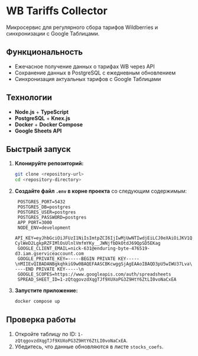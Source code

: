 # WB Tariffs Collector

Микросервис для регулярного сбора тарифов Wildberries и синхронизации с Google Таблицами.

## Функциональность

- Ежечасное получение данных о тарифах WB через API
- Сохранение данных в PostgreSQL с ежедневным обновлением
- Синхронизация актуальных тарифов с Google Таблицами

## Технологии

- **Node.js** + **TypeScript**
- **PostgreSQL** + **Knex.js**
- **Docker** + **Docker Compose**
- **Google Sheets API**

## Быстрый запуск

1. **Клонируйте репозиторий:**

   ```bash
   git clone <repository-url>
   cd <repository-directory>
   ```

2. **Создайте файл `.env` в корне проекта** со следующим содержимым:

   ```env
    POSTGRES_PORT=5432
    POSTGRES_DB=postgres
    POSTGRES_USER=postgres
    POSTGRES_PASSWORD=postgres
    APP_PORT=3000
    NODE_ENV=development
    API_KEY=eyJhbGciOiJFUzI1NiIsImtpZCI6IjIwMjUwNTIwdjEiLCJ0eXAiOiJKV1QifQ.eyJlbnQiOjEsImV4cCI6MTc2NTY3MDIyOSwiaWQiOiIwMTk3NmU0Yy1mZTgwLTc1NDAtODkyMi02NGE5ZWUzYTU4MzYiLCJpaWQiOjQ1OTExNjA5LCJvaWQiOjExMzA0NiwicyI6MTA3Mzc0MTgzMiwic2lkIjoiOTMyYzE3NmEtNTA4NS01YzZmLWJjMzMtNGU4NGNkZjU4ZDdlIiwidCI6ZmFsc2UsInVpZCI6NDU5MTE2MDl9.wDoH8FLdZu1049uPCmhx3UHaw28YJB-CylWeD2LgkpRZFIMlOsUlnlVmfmYKy__JWNjfbDkOtdJ69QpSD5EKag
    GOOGLE_CLIENT_EMAIL=nick-631@enduring-byte-476519-d3.iam.gserviceaccount.com
    GOOGLE_PRIVATE_KEY=-----BEGIN PRIVATE KEY-----\nMIIEvQIBADANBgkqhkiG9w0BAQEFAASCBKcwggSjAgEAAoIBAQD3pU5wIWU37Lva\nyuALLG70RVzAWxJy6lVq2CXeqBT06X9uIJuMFxa9vt7K4eGRMV04lcKRs+FghqyY\nxUhYiJGxNGgMhDy7hqCSeeQcuJemHrNfcdlTNqF3YJeokPKog+Ggo/MM7VOfyAAv\nByktsPjudCbilCz0L1AYn82m5ae3s/6gFNHkEEjTxGs2STPlZIm405RGvGG7z+Gm\nkTOo83ny5Ygvkg47Lv72TO3kb/rF5riK01e175dzSY/G2m7xhMut/7JWCOr0rYoZ\nj9DN3QS8OJ59Ct37HXzeZJi8q4zJ8ak4UHwBP2bXtg0WdLD3OQKxxyLgjKPz7zbi\n4pr+U8mbAgMBAAECggEAB0xwbN6XGJhaCv86rimflYRr0OF+QDPG07DOIOtMPtGY\n51p/qxfNHEeBUnJozvoo+K91Pg0SoeEmOhRqZu2TeakFPgUxswcrOVXtUqlgEs3J\n1JDK6mhsRtPqdFXdSPkmD7F1Sta9xbJDyx8HaCjUlVaIBNqAHqw8TJV9HqObF09g\nZM55pFtHeXEE9hPkIVwfHyBX2/NsbMaxHdTc8Jub9wTcuNFNK+PJ6wsI+X5X+oxI\n25DVvATriHa4C7ZOED7ocEPQz6Y6baevlvZ5q2ohEwMe17t0SXShVqfElsLJhseY\nqjQjKP1nN8j05pgrYyYQySpjbW1HtpHRsUD9jLd/7QKBgQD73iYg8qpLyGWVCOvo\nDQE06GNoJ7fpHMppjZxWphRql6qnD9cRVphHMJBK28skNNOP/d8Q89kpW7QPX801\nmqAC/fRo3YHbxZdhxOkTbfWstVh/sxbEH61yukRoshldU3Ka1KzuqCqREHmmW2yF\n0WL2HBIgWF791luDW6x9b7ur1wKBgQD7tWy+OB5fjuqtvWNdkoGeeSpkaVWrBqbZ\npLjabjjHkboE4sJYYtZ+q5EHbbq1+fHnS3RFDfIsbyjAbaHUmks2aE55dGnj7N4x\nhb+jvip6ASaEmUWtL89c38mbZPq4kOvx2nyahM+fNpy7nYhWLlMs09hRv69R+Q7c\nrAh7TRz33QKBgHWqVdPEqmxXBaX3kgZJtQubmX06OQANtD5VqvkMA7O8gTwk+Uuf\nUerINFDUl/WlPEUjzEdmNEjPD7KzBfKJ90EOlVU8ToN2rv8898pc744s9lhKOVOM\nnQJhJL5ondLsvji5LMUeCSzWLo7aXTuzE3F4sbssrcwWjZAzjsTXIyznAoGARxOB\n82zRVtZ6ejkCeAfIxkEcsWH1KOgl8UtMT5HUQrZpurt1eZPfUcGMoHZhxMUhg9iQ\nqnc3rUhuT3glvG0dU+28SxuOUygtzfoglVI7mFv+zm6heDgJ7AXdXh3zlm6F0bOK\nf++E2UaIl4nyV7OZFQ11BhCEpzcW9UU21+p8hZkCgYEAwoIvkIe/sfS8YlhA+M6+\ns8QqlndYQ0nGdkoWb3lzPF8ABZxhkJMqz3y72wGG3tCkoTm7jct2+ihVfMCTZjLs\nuBYjOgKjIYTcGjJ5mT1lXhQRuEnUsKB90AoRIx5g8MT+V7/eD0yF8+Ps3tjqYIWn\nQgP9AX5xCBc8JEk+0OgC+3Q=\n-----END PRIVATE KEY-----\n
    GOOGLE_SCOPES=https://www.googleapis.com/auth/spreadsheets
    SPREAD_SHEET_ID=1-zQtqgovzdXqgTJf9XUXoPG3Z9HtY6ZtLI0voNaCxEA
   ```

3. **Запустите приложение:**

   ```bash
   docker compose up
   ```


## Проверка работы

1. Откройте таблицу по ID: `1-zQtqgovzdXqgTJf9XUXoPG3Z9HtY6ZtLI0voNaCxEA`.
2. Убедитесь, что данные обновляются в листе `stocks_coefs`.

